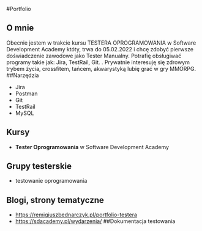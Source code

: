 #Portfolio
## O mnie
Obecnie jestem w trakcie kursu TESTERA OPROGRAMOWANIA w Software Development Academy któty, trwa do 05.02.2022 i chcę zdobyć pierwsze doświadczenie zawodowe jako Tester Manualny. Potrafię obsługiwać programy takie jak: Jira, TestRail, Git. . Prywatnie interesuję się zdrowym trybem życia, crossfitem, tańcem, akwarystyką lubię grać w gry MMORPG.
##Narzędzia
* Jira
* Postman
* Git
* TestRail
* MySQL
## Kursy
* **Tester Oprogramowania** w Software Development Academy
## Grupy testerskie
* testowanie oprogramowania
## Blogi, strony tematyczne
* https://remigiuszbednarczyk.pl/portfolio-testera
* https://sdacademy.pl/wydarzenia/
##Dokumentacja testowania


